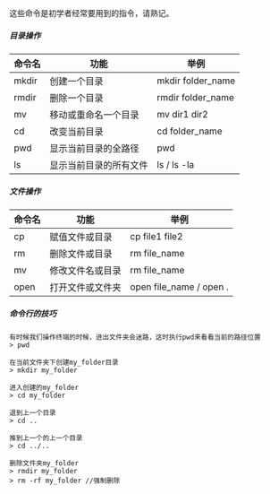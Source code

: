 这些命令是初学者经常要用到的指令，请熟记。

##### 目录操作

命令名|功能|举例
----|----|----
mkdir|创建一个目录          |mkdir folder_name
rmdir|删除一个目录          |rmdir folder_name
mv|移动或重命名一个目录   |mv dir1 dir2
cd   | 改变当前目录         |cd folder_name
pwd  |显示当前目录的全路径   | pwd
ls   |显示当前目录的所有文件 | ls / ls -la

##### 文件操作

命令名|功能|举例
----|----|----
cp | 赋值文件或目录| cp file1 file2
rm | 删除文件或目录| rm file_name
mv | 修改文件名或目录 | rm file_name
open | 打开文件或文件夹 | open file_name / open .

##### 命令行的技巧

```
有时候我们操作终端的时候，进出文件夹会迷路，这时执行pwd来看看当前的路径位置
> pwd

在当前文件夹下创建my_folder目录
> mkdir my_folder

进入创建的my_folder
> cd my_folder

退到上一个目录
> cd ..

推到上一个的上一个目录
> cd ../..

删除文件夹my_folder
> rmdir my_folder
> rm -rf my_folder //强制删除

```

